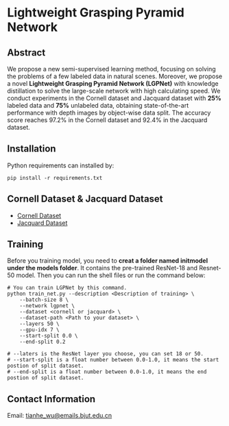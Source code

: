 # Lightweight Grasping Pyramid Network

## Abstract
We propose a new semi-supervised learning method, focusing on solving the problems of a few labeled data in natural scenes. Moreover, we propose a novel **Lightweight Grasping Pyramid Network (LGPNet)** with knowledge distillation to solve the large-scale network with high calculating speed. We conduct experiments in the Cornell dataset and Jacquard dataset with **25%** labeled data and **75%** unlabeled data, obtaining state-of-the-art performance with depth images by object-wise data split. The accuracy score reaches 97.2% in the Cornell dataset and 92.4% in the Jacquard dataset.

## Installation
Python requirements can installed by:
```shell
pip install -r requirements.txt
```

## Cornell Dataset & Jacquard Dataset
- [Cornell Dataset](https://www.kaggle.com/oneoneliu/cornell-grasp)
- [Jacquard Dataset](https://jacquard.liris.cnrs.fr/)

## Training
Before you training model, you need to **creat a folder named initmodel under the models folder**. It contains the  pre-trained ResNet-18 and Resnet-50 model. Then you can run the shell files or run the command below:
```shell
# You can train LGPNet by this command.
python train_net.py --description <Description of training> \
    --batch-size 8 \
    --network lgpnet \
    --dataset <cornell or jacquard> \
    --dataset-path <Path to your dataset> \
    --layers 50 \
    --gpu-idx 7 \
    --start-split 0.0 \
    --end-split 0.2 

# --laters is the ResNet layer you choose, you can set 18 or 50.
# --start-split is a float number between 0.0-1.0, it means the start postion of split dataset.
# --end-split is a float number between 0.0-1.0, it means the end postion of split dataset.
```

## Contact Information
Email: tianhe_wu@emails.bjut.edu.cn
